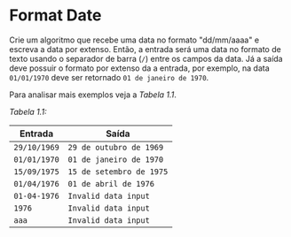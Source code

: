 # Format Date

Crie um algoritmo que recebe uma data no formato "dd/mm/aaaa" e escreva a data por extenso. Então, a entrada será uma data no formato de texto usando o separador de barra (`/`) entre os campos da data. Já a saída deve possuir o formato por extenso da a entrada, por exemplo, na data `01/01/1970` deve ser retornado `01 de janeiro de 1970`.

Para analisar mais exemplos veja a _Tabela 1.1_.

_Tabela 1.1:_

| Entrada      | Saída                    |
| ------------ | ------------------------ |
| `29/10/1969` | `29 de outubro de 1969`  |
| `01/01/1970` | `01 de janeiro de 1970`  |
| `15/09/1975` | `15 de setembro de 1975` |
| `01/04/1976` | `01 de abril de 1976`    |
| `01-04-1976` | `Invalid data input`     |
| `1976`       | `Invalid data input`     |
| `aaa`        | `Invalid data input`     |

<!-- http://www.computinghistory.org.uk/cgi/computing-timeline.pl -->